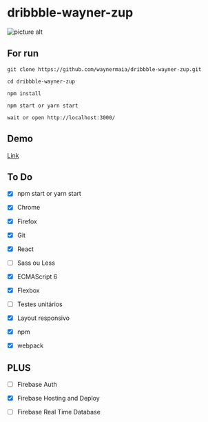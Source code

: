# dribbble-wayner-zup #

![picture alt](https://cdn.dribbble.com/users/1041961/screenshots/2485936/alchemy-dribbble-icon2.gif "Dribbble Gif")

## For run
```
git clone https://github.com/waynermaia/dribbble-wayner-zup.git

cd dribbble-wayner-zup

npm install

npm start or yarn start

wait or open http://localhost:3000/
```
## Demo

[Link](https://dribbble-wayner-zup.firebaseapp.com/)

## To Do

- [x] npm start or yarn start

- [x] Chrome

- [x] Firefox

- [x] Git

- [x] React

- [ ] Sass ou Less

- [x] ECMAScript 6

- [x] Flexbox

- [ ] Testes unitários

- [x] Layout responsivo

- [x] npm

- [x] webpack


## PLUS

- [ ] Firebase Auth

- [x] Firebase Hosting and Deploy

- [ ] Firebase Real Time Database
